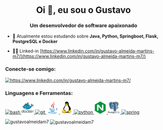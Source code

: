 <h1 align="center">Oi 👋, eu sou o Gustavo</h1>
<h3 align="center">Um desenvolvedor de software apaixonado</h3>

- 🌱 Atualmente estou estudando sobre **Java, Python, Springboot, Flask, PostgreSQL e Docker**

- 👨‍💻 Linked-in [https://www.linkedin.com/in/gustavo-almeida-martins-m7/](https://www.linkedin.com/in/gustavo-almeida-martins-m7/)

<h3 align="left">Conecte-se comigo:</h3>
<p align="left">
<a href="https://linkedin.com/in/https://www.linkedin.com/in/gustavo-almeida-martins-m7/" target="blank"><img align="center" src="https://raw.githubusercontent.com/rahuldkjain/github-profile-readme-generator/master/src/images/icons/Social/linked-in-alt.svg" alt="https://www.linkedin.com/in/gustavo-almeida-martins-m7/" height="30" width="40" /></a>
</p>

<h3 align="left">Linguagens e Ferramentas:</h3>
<p align="left">
<a href="https://www.gnu.org/software/bash/" target="_blank" rel="noreferrer"> 
  <img src="https://www.vectorlogo.zone/logos/gnu_bash/gnu_bash-icon.svg" alt="bash" width="40" height="40"/>
</a>
<a href="https://www.docker.com/" target="_blank" rel="noreferrer"> 
  <img src="https://raw.githubusercontent.com/devicons/devicon/master/icons/docker/docker-original-wordmark.svg" alt="docker" width="40" height="40"/>
</a> 
<a href="https://git-scm.com/" target="_blank" rel="noreferrer"> 
  <img src="https://www.vectorlogo.zone/logos/git-scm/git-scm-icon.svg" alt="git" width="40" height="40"/>
</a>
<a href="https://www.java.com" target="_blank" rel="noreferrer">
  <img src="https://raw.githubusercontent.com/devicons/devicon/master/icons/java/java-original.svg" alt="java" width="40" height="40"/>
</a>
<a href="https://www.linux.org/" target="_blank" rel="noreferrer"> 
  <img src="https://raw.githubusercontent.com/devicons/devicon/master/icons/linux/linux-original.svg" alt="linux" width="40" height="40"/>
</a> 
<a href="https://www.python.org/" target="_blank" rel="noreferrer"> 
  <img src="https://www.vectorlogo.zone/logos/python/python-icon.svg" alt="python" width="40" height="40"/>
</a>
<a href="https://www.nginx.com" target="_blank" rel="noreferrer">
  <img src="https://raw.githubusercontent.com/devicons/devicon/master/icons/nginx/nginx-original.svg" alt="nginx" width="40" height="40"/>
</a> 
<a href="https://www.postgresql.org" target="_blank" rel="noreferrer"> 
  <img src="https://raw.githubusercontent.com/devicons/devicon/master/icons/postgresql/postgresql-original-wordmark.svg" alt="postgresql" width="40" height="40"/>
</a> 
<a href="https://spring.io/" target="_blank" rel="noreferrer">
  <img src="https://www.vectorlogo.zone/logos/springio/springio-icon.svg" alt="spring" width="40" height="40"/>
</a>
</p>

<p><img align="left" src="https://github-readme-stats.vercel.app/api/top-langs?username=gustavoalmeidam7&show_icons=true&locale=en&layout=compact" alt="gustavoalmeidam7" /></p>

<p>&nbsp;<img align="center" src="https://github-readme-stats.vercel.app/api?username=gustavoalmeidam7&show_icons=true&locale=en" alt="gustavoalmeidam7" /></p>

